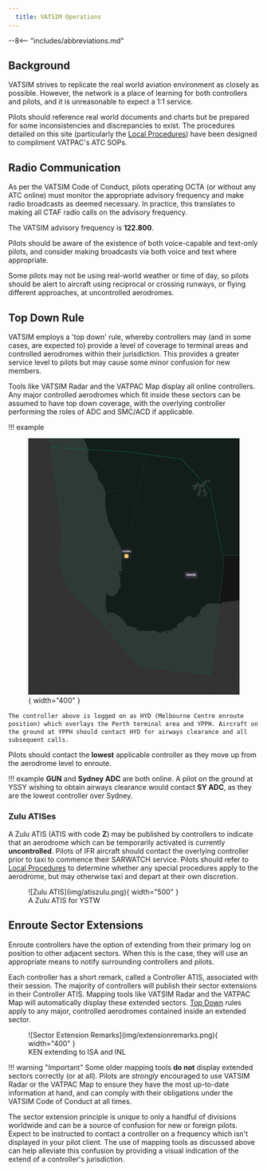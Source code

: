 ```yaml
---
  title: VATSIM Operations
---
```


--8<-- "includes/abbreviations.md"

## Background
VATSIM strives to replicate the real world aviation environment as closely as possible. However, the network is a place of learning for both controllers and pilots, and it is unreasonable to expect a 1:1 service.

Pilots should reference real world documents and charts but be prepared for some inconsistencies and discrepancies to exist. The procedures detailed on this site (particularly the [Local Procedures](../local-procedures/)) have been designed to compliment VATPAC's ATC SOPs.

## Radio Communication
As per the VATSIM Code of Conduct, pilots operating OCTA (or without any ATC online) must monitor the appropriate advisory frequency and make radio broadcasts as deemed necessary. In practice, this translates to making all CTAF radio calls on the advisory frequency.

The VATSIM advisory frequency is **122.800**.

Pilots should be aware of the existence of both voice-capable and text-only pilots, and consider making broadcasts via both voice and text where appropriate.

Some pilots may not be using real-world weather or time of day, so pilots should be alert to aircraft using reciprocal or crossing runways, or flying different approaches, at uncontrolled aerodromes.

## Top Down Rule
VATSIM employs a 'top down' rule, whereby controllers may (and in some cases, are expected to) provide a level of coverage to terminal areas and controlled aerodromes within their jurisdiction. This provides a greater service level to pilots but may cause some minor confusion for new members.

Tools like VATSIM Radar and the VATPAC Map display all online controllers. Any major controlled aerodromes which fit inside these sectors can be assumed to have top down coverage, with the overlying controller performing the roles of ADC and SMC/ACD if applicable.

!!! example
    <figure markdown> 
    ![HYD Top Down to YPPH](img/topdownhyd.png){ width="400" }
    </figure>

    The controller above is logged on as HYD (Melbourne Centre enroute position) which overlays the Perth terminal area and YPPH. Aircraft on the ground at YPPH should contact HYD for airways clearance and all subsequent calls.

Pilots should contact the **lowest** applicable controller as they move up from the aerodrome level to enroute.

!!! example
    **GUN** and **Sydney ADC** are both online. A pilot on the ground at YSSY wishing to obtain airways clearance would contact **SY ADC**, as they are the lowest controller over Sydney.

### Zulu ATISes
A Zulu ATIS (ATIS with code **Z**) may be published by controllers to indicate that an aerodrome which can be temporarily activated is currently **uncontrolled**. Pilots of IFR aircraft should contact the overlying controller prior to taxi to commence their SARWATCH service. Pilots should refer to [Local Procedures](../local-procedures/) to determine whether any special procedures apply to the aerodrome, but may otherwise taxi and depart at their own discretion.

<figure markdown> 
![Zulu ATIS](img/atiszulu.png){ width="500" }
<figcaption>A Zulu ATIS for YSTW</figcaption>
</figure>


## Enroute Sector Extensions
Enroute controllers have the option of extending from their primary log on position to other adjacent sectors. When this is the case, they will use an appropriate means to notify surrounding controllers and pilots.

Each controller has a short remark, called a Controller ATIS, associated with their session. The majority of controllers will publish their sector extensions in their Controller ATIS. Mapping tools like VATSIM Radar and the VATPAC Map will automatically display these extended sectors. [Top Down](#top-down-rule) rules apply to any major, controlled aerodromes contained inside an extended sector.

<figure markdown> 
![Sector Extension Remarks](img/extensionremarks.png){ width="400" }
<figcaption>KEN extending to ISA and INL</figcaption>
</figure>

!!! warning "Important"
    Some older mapping tools **do not** display extended sectors correctly (or at all). Pilots are *strongly* encouraged to use VATSIM Radar or the VATPAC Map to ensure they have the most up-to-date information at hand, and can comply with their obligations under the VATSIM Code of Conduct at all times.

The sector extension principle is unique to only a handful of divisions worldwide and can be a source of confusion for new or foreign pilots. Expect to be instructed to contact a controller on a frequency which isn't displayed in your pilot client. The use of mapping tools as discussed above can help alleviate this confusion by providing a visual indication of the extend of a controller's jurisdiction.
